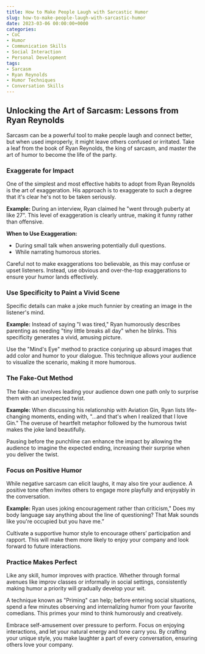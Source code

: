 ```yaml
---
title: How to Make People Laugh with Sarcastic Humor
slug: how-to-make-people-laugh-with-sarcastic-humor
date: 2023-03-06 00:00:00+0000
categories:
- CoC
- Humor
- Communication Skills
- Social Interaction
- Personal Development
tags:
- Sarcasm
- Ryan Reynolds
- Humor Techniques
- Conversation Skills
---
```


## Unlocking the Art of Sarcasm: Lessons from Ryan Reynolds

Sarcasm can be a powerful tool to make people laugh and connect better, but when used improperly, it might leave others confused or irritated. Take a leaf from the book of Ryan Reynolds, the king of sarcasm, and master the art of humor to become the life of the party.

### Exaggerate for Impact

One of the simplest and most effective habits to adopt from Ryan Reynolds is the art of exaggeration. His approach is to exaggerate to such a degree that it's clear he's not to be taken seriously.

**Example:** During an interview, Ryan claimed he "went through puberty at like 27". This level of exaggeration is clearly untrue, making it funny rather than offensive.

**When to Use Exaggeration:**

- During small talk when answering potentially dull questions.
- While narrating humorous stories.

Careful not to make exaggerations too believable, as this may confuse or upset listeners. Instead, use obvious and over-the-top exaggerations to ensure your humor lands effectively.

### Use Specificity to Paint a Vivid Scene

Specific details can make a joke much funnier by creating an image in the listener's mind.

**Example:** Instead of saying "I was tired," Ryan humorously describes parenting as needing "tiny little breaks all day" when he blinks. This specificity generates a vivid, amusing picture.

Use the "Mind's Eye" method to practice conjuring up absurd images that add color and humor to your dialogue. This technique allows your audience to visualize the scenario, making it more humorous.

### The Fake-Out Method

The fake-out involves leading your audience down one path only to surprise them with an unexpected twist.

**Example:** When discussing his relationship with Aviation Gin, Ryan lists life-changing moments, ending with, "...and that's when I realized that I love Gin." The overuse of heartfelt metaphor followed by the humorous twist makes the joke land beautifully.

Pausing before the punchline can enhance the impact by allowing the audience to imagine the expected ending, increasing their surprise when you deliver the twist.

### Focus on Positive Humor

While negative sarcasm can elicit laughs, it may also tire your audience. A positive tone often invites others to engage more playfully and enjoyably in the conversation.

**Example:** Ryan uses joking encouragement rather than criticism," Does my body language say anything about the line of questioning? That Mak sounds like you're occupied but you have me.”

Cultivate a supportive humor style to encourage others’ participation and rapport. This will make them more likely to enjoy your company and look forward to future interactions.

### Practice Makes Perfect

Like any skill, humor improves with practice. Whether through formal avenues like improv classes or informally in social settings, consistently making humor a priority will gradually develop your wit.

A technique known as "Priming" can help; before entering social situations, spend a few minutes observing and internalizing humor from your favorite comedians. This primes your mind to think humorously and creatively.

Embrace self-amusement over pressure to perform. Focus on enjoying interactions, and let your natural energy and tone carry you. By crafting your unique style, you make laughter a part of every conversation, ensuring others love your company.
